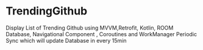 # TrendingGithub
Display List of Trending Github using MVVM,Retrofit, Kotlin, ROOM Database, Navigational Component , Coroutines and WorkManager
Periodic Sync which will update Database in every 15min
